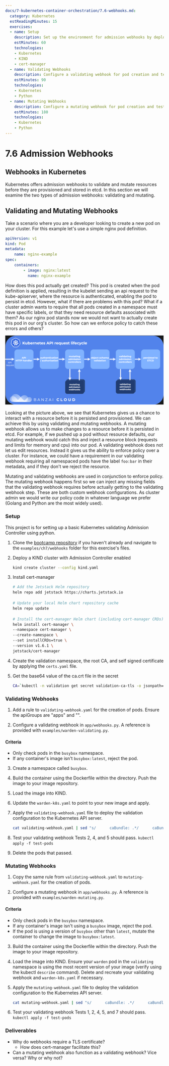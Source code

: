 ```yaml
---
docs/7-kubernetes-container-orchestration/7.6-webhooks.md:
  category: Kubernetes
  estReadingMinutes: 15
  exercises:
  - name: Setup
    description: Set up the environment for admission webhooks by deploying a KIND cluster with Admission Controller enabled, installing cert-manager, and creating a validation namespace, root CA, and self-signed certificate.
    estMinutes: 60
    technologies:
    - Kubernetes
    - KIND
    - cert-manager
  - name: Validating Webhooks
    description: Configure a validating webhook for pod creation and test it using the given criteria.
    estMinutes: 90
    technologies:
    - Kubernetes
    - Python
  - name: Mutating Webhooks
    description: Configure a mutating webhook for pod creation and test it using the given criteria.
    estMinutes: 180
    technologies:
    - Kubernetes
    - Python
---
```


# 7.6 Admission Webhooks

## Webhooks in Kubernetes

Kubernetes offers admission webhooks to validate and mutate resources before they are provisioned and stored in etcd. In this section we will examine the two types of admission webhooks: validating and mutating.

## Validating and Mutating Webhooks

Take a scenario where you are a developer looking to create a new pod on your cluster. For this example let's use a simple nginx pod definition.

```yaml
apiVersion: v1
kind: Pod
metadata:
    name: nginx-example
spec:
    containers:
        - image: nginx:latest
          name: nginx-example
```

How does this pod actually get created? This pod is created when the pod definition is applied, resulting in the kubelet sending an api request to the kube-apiserver, where the resource is authenticated, enabling the pod to persist in etcd. However, what if there are problems with this pod? What if a cluster admin wants to require that all pods created in a namespace must have specific labels, or that they need resource defaults associated with them? As our nginx pod stands now we would not want to actually create this pod in our org's cluster. So how can we enforce policy to catch these errors and others?

![lifecycle image](img7/api-lifecycle.svg ':class=img-center :alt= lifecycle image')

Looking at the picture above, we see that Kubernetes gives us a chance to interact with a resource before it is persisted and provisioned. We can achieve this by using validating and mutating webhooks. A mutating webhook allows us to make changes to a resource before it is persisted in etcd. For example, if we pushed up a pod without resource defaults, our mutating webhook would catch this and inject a resource block (requests and limits for memory and cpu) into our pod. A validating webhook does not let us edit resources. Instead it gives us the ability to enforce policy over a cluster. For instance, we could have a requirement in our validating webhook requiring all namespaced pods have the label `foo:bar` in their metadata, and if they don't we reject the resource.

Mutating and validating webhooks are used in conjunction to enforce policy. The mutating webhook happens first so we can inject any missing fields that the validating webhook requires before actually getting to the validating webhook step. These are both custom webhook configurations. As cluster admin we would write our policy code in whatever language we prefer (Golang and Python are the most widely used).

### Setup

This project is for setting up a basic Kubernetes validating Admission
Controller using python.

1. Clone the [bootcamp repository](https://github.com/liatrio/devops-bootcamp.git) if you haven't already and navigate to the `examples/ch7/webhooks` folder for this exercise's files.

2. Deploy a KIND cluster with Admission Controller enabled

   ```bash
   kind create cluster --config kind.yaml
   ```

3. Install cert-manager

   ```bash
   # Add the Jetstack Helm repository
   helm repo add jetstack https://charts.jetstack.io

   # Update your local Helm chart repository cache
   helm repo update

   # Install the cert-manager Helm chart (including cert-manager CRDs)
   helm install cert-manager \
   --namespace cert-manager \
   --create-namespace \
   --set installCRDs=true \
   --version v1.6.1 \
   jetstack/cert-manager
   ```

4. Create the validation namespace, the root CA, and self signed certificate by applying the `certs.yaml` file.

5. Get the base64 value of the ca.crt file in the secret

    ```bash
    CA=`kubectl -n validation get secret validation-ca-tls -o jsonpath='{.data.ca\.crt}'`
    ```

### Validating Webhooks

1. Add a rule to `validating-webhook.yaml` for the creation of pods. Ensure the apiGroups are "apps" and "".

2. Configure a validating webhook in `app/webhooks.py`. A reference is provided with `examples/warden-validating.py`.

#### Criteria

- Only check pods in the `busybox` namespace.
- If any container's image isn't `busybox:latest`, reject the pod.

3. Create a namespace called `busybox`.

4. Build the container using the Dockerfile within the directory. Push the image to your image repository.

5. Load the image into KIND.

6. Update the `warden-k8s.yaml` to point to your new image and apply.

7. Apply the `validating-webhook.yaml` file to deploy the validation configuration to the Kubernetes API server.

    ```bash
    cat validating-webhook.yaml | sed "s/      caBundle: .*/      caBundle: ${CA}/" | kubectl apply -f -
    ```

8. Test your validating webhook
Tests 2, 4, and 5 should pass.
    ```kubectl apply -f test-pods```

9. Delete the pods that passed.

### Mutating Webhooks

1. Copy the same rule from `validating-webhook.yaml` to `mutating-webhook.yaml` for the creation of pods.

2. Configure a mutating webhook in `app/webhooks.py`. A reference is provided with `examples/warden-mutating.py`.

#### Criteria

- Only check pods in the `busybox` namespace.
- If any container's image isn't using a `busybox` image, reject the pod.
- If the pod is using a version of `busybox` other than `latest`, mutate the container to change the image to `busybox:latest`.

3. Build the container using the Dockerfile within the directory. Push the image to your image repository.

4. Load the image into KIND. Ensure your `warden` pod in the `validating` namespace is using the most recent version of your image (verify using the kubectl `describe` command). Delete and recreate your validating webhook and `warden-k8s.yaml` if necessary.

5. Apply the `mutating-webhook.yaml` file to deploy the validation configuration to the Kubernetes API server.

    ```bash
    cat mutating-webhook.yaml | sed "s/      caBundle: .*/      caBundle: ${CA}/" | kubectl apply -f -
    ```

6. Test your validating webhook
Tests 1, 2, 4, 5, and 7 should pass.
    <br>```kubectl apply -f test-pods```

### Deliverables

- Why do webhooks require a TLS certificate?
  - How does cert-manager facilitate this?
- Can a mutating webhook also function as a validating webhook? Vice versa? Why or why not?
